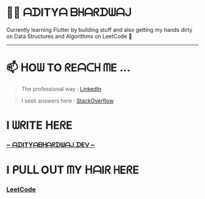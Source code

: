 # 👨‍💻 ᗩᗪITYᗩ ᗷᕼᗩᖇᗪᗯᗩᒍ

Currently learning Flutter by building stuff and also getting my hands dirty on Data Structures and Algorithms on LeetCode 🌱

---

# 📫 ᕼOᗯ TO ᖇEᗩᑕᕼ ᗰE ...

> The professional way : [LinkedIn](https://www.linkedin.com/in/ab4dev/)

> I seek answers here : [StackOverflow](https://stackoverflow.com/users/10179301/abdev)

# I ᗯᖇITE ᕼEᖇE 

### [~ ᗩᗪITYᗩᗷᕼᗩᖇᗪᗯᗩᒍ.ᗪEᐯ ~](https://adityabhardwaj.dev)

# I ᑭᑌᒪᒪ OᑌT ᗰY ᕼᗩIᖇ ᕼEᖇE

### [LeetCode](https://leetcode.com/nodarkcircles/)

<!---
nerdpepe/nerdpepe is a ✨ special ✨ repository because its `README.md` (this file) appears on your GitHub profile.
You can click the Preview link to take a look at your changes.
--->
